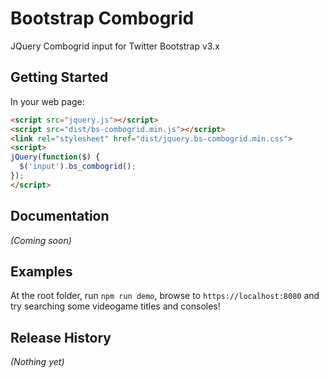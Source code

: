 # Bootstrap Combogrid

JQuery Combogrid input for Twitter Bootstrap v3.x

## Getting Started

In your web page:

```html
<script src="jquery.js"></script>
<script src="dist/bs-combogrid.min.js"></script>
<link rel="stylesheet" href="dist/jquery.bs-combogrid.min.css">
<script>
jQuery(function($) {
  $('input').bs_combogrid();
});
</script>
```

## Documentation
_(Coming soon)_

## Examples

At the root folder, run `npm run demo`, browse to `https://localhost:8080` and try searching some videogame titles and consoles!

## Release History
_(Nothing yet)_

